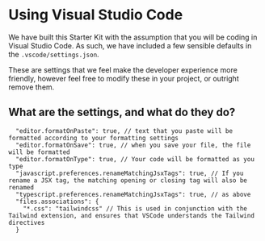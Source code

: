 # Using Visual Studio Code

We have built this Starter Kit with the assumption that you will be coding in Visual Studio Code. As such, we have included a few sensible defaults in the `.vscode/settings.json`.

These are settings that we feel make the developer experience more friendly, however feel free to modify these in your project, or outright remove them.

## What are the settings, and what do they do?

```json5
  "editor.formatOnPaste": true, // text that you paste will be formatted according to your formatting settings
  "editor.formatOnSave": true, // when you save your file, the file will be formatted
  "editor.formatOnType": true, // Your code will be formatted as you type
  "javascript.preferences.renameMatchingJsxTags": true, // If you rename a JSX tag, the matching opening or closing tag will also be renamed
  "typescript.preferences.renameMatchingJsxTags": true, // as above
  "files.associations": {
    "*.css": "tailwindcss" // This is used in conjunction with the Tailwind extension, and ensures that VSCode understands the Tailwind directives
  }
```
